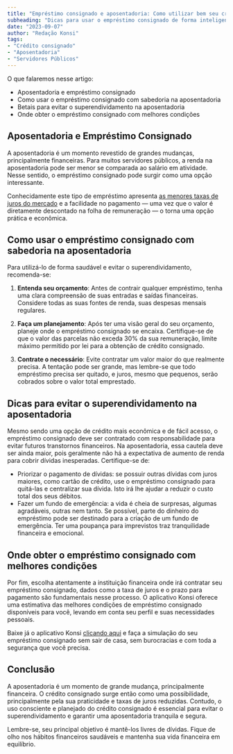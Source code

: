 ```yaml
---
title: "Empréstimo consignado e aposentadoria: Como utilizar bem seu crédito"
subheading: "Dicas para usar o empréstimo consignado de forma inteligente após a aposentadoria."
date: "2023-09-07"
author: "Redação Konsi"
tags:
- "Crédito consignado"
- "Aposentadoria"
- "Servidores Públicos"
---
```


O que falaremos nesse artigo:

- Aposentadoria e empréstimo consignado
- Como usar o empréstimo consignado com sabedoria na aposentadoria
- Betais para evitar o superendividamento na aposentadoria
- Onde obter o empréstimo consignado com melhores condições

## Aposentadoria e Empréstimo Consignado

A aposentadoria é um momento revestido de grandes mudanças, principalmente financeiras. Para muitos servidores públicos, a renda na aposentadoria pode ser menor se comparada ao salário em atividade. Nesse sentido, o empréstimo consignado pode surgir como uma opção interessante.

Conhecidamente este tipo de empréstimo apresenta [as menores taxas de juros do mercado](https://www.konsi.com.br/postagens/menores-taxas-de-juros-no-consignado) e a facilidade no pagamento — uma vez que o valor é diretamente descontado na folha de remuneração — o torna uma opção prática e econômica.

## Como usar o empréstimo consignado com sabedoria na aposentadoria

Para utilizá-lo de forma saudável e evitar o superendividamento, recomenda-se:

1. **Entenda seu orçamento**: Antes de contrair qualquer empréstimo, tenha uma clara compreensão de suas entradas e saídas financeiras. Considere todas as suas fontes de renda, suas despesas mensais regulares.

2. **Faça um planejamento**: Após ter uma visão geral do seu orçamento, planeje onde o empréstimo consignado se encaixa. Certifique-se de que o valor das parcelas não exceda 30% da sua remuneração, limite máximo permitido por lei para a obtenção de crédito consignado.

3. **Contrate o necessário**: Evite contratar um valor maior do que realmente precisa. A tentação pode ser grande, mas lembre-se que todo empréstimo precisa ser quitado, e juros, mesmo que pequenos, serão cobrados sobre o valor total emprestado.

## Dicas para evitar o superendividamento na aposentadoria

Mesmo sendo uma opção de crédito mais econômica e de fácil acesso, o empréstimo consignado deve ser contratado com responsabilidade para evitar futuros transtornos financeiros. Na aposentadoria, essa cautela deve ser ainda maior, pois geralmente não há a expectativa de aumento de renda para cobrir dívidas inesperadas. Certifique-se de:

- Priorizar o pagamento de dívidas: se possuir outras dívidas com juros maiores, como cartão de crédito, use o empréstimo consignado para quitá-las e centralizar sua dívida. Isto irá lhe ajudar a reduzir o custo total dos seus débitos.
- Fazer um fundo de emergência: a vida é cheia de surpresas, algumas agradáveis, outras nem tanto. Se possível, parte do dinheiro do empréstimo pode ser destinado para a criação de um fundo de emergência. Ter uma poupança para imprevistos traz tranquilidade financeira e emocional.

## Onde obter o empréstimo consignado com melhores condições

Por fim, escolha atentamente a instituição financeira onde irá contratar seu empréstimo consignado, dados como a taxa de juros e o prazo para pagamento são fundamentais nesse processo. O aplicativo Konsi oferece uma estimativa das melhores condições de empréstimo consignado disponíveis para você, levando em conta seu perfil e suas necessidades pessoais. 

Baixe já o aplicativo Konsi [clicando aqui](https://www.konsi.com.br/download-app) e faça a simulação do seu empréstimo consignado sem sair de casa, sem burocracias e com toda a segurança que você precisa.

## Conclusão

A aposentadoria é um momento de grande mudança, principalmente financeira. O crédito consignado surge então como uma possibilidade, principalmente pela sua praticidade e taxas de juros reduzidas. Contudo, o uso consciente e planejado do crédito consignado é essencial para evitar o superendividamento e garantir uma aposentadoria tranquila e segura. 

Lembre-se, seu principal objetivo é mantê-los livres de dívidas. Fique de olho nos hábitos financeiros saudáveis e mantenha sua vida financeira em equilíbrio.